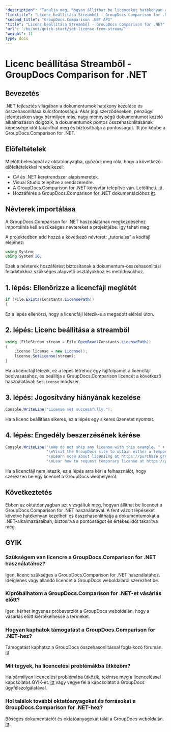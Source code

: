 ```yaml
---
"description": "Tanulja meg, hogyan állíthat be licenceket hatékonyan a GroupDocs.Comparison for .NET segítségével. Biztosítsa a dokumentumok pontosságát és takarítson meg időt ezzel az oktatóanyaggal."
"linktitle": "Licenc beállítása Streamből - GroupDocs Comparison for .NET"
"second_title": "GroupDocs.Comparison .NET API"
"title": "Licenc beállítása Streamből - GroupDocs Comparison for .NET"
"url": "/hu/net/quick-start/set-license-from-stream/"
"weight": 11
type: docs
---
```

# Licenc beállítása Streamből - GroupDocs Comparison for .NET

## Bevezetés
.NET fejlesztés világában a dokumentumok hatékony kezelése és összehasonlítása kulcsfontosságú. Akár jogi szerződéseken, pénzügyi jelentéseken vagy bármilyen más, nagy mennyiségű dokumentumot kezelő alkalmazáson dolgozik, a dokumentumok pontos összehasonlításának képessége időt takaríthat meg és biztosíthatja a pontosságot. Itt jön képbe a GroupDocs.Comparison for .NET. 
## Előfeltételek
Mielőtt belevágnál az oktatóanyagba, győződj meg róla, hogy a következő előfeltételekkel rendelkezel:
- C# és .NET keretrendszer alapismeretek.
- Visual Studio telepítve a rendszeredre.
- A GroupDocs.Comparison for .NET könyvtár telepítve van. Letöltheti. [itt](https://releases.groupdocs.com/comparison/net/).
- Hozzáférés a GroupDocs.Comparison for .NET dokumentációhoz [itt](https://tutorials.groupdocs.com/comparison/net/).

## Névterek importálása
A GroupDocs.Comparison for .NET használatának megkezdéséhez importálnia kell a szükséges névtereket a projektjébe. Így teheti meg:

A projektedben add hozzá a következő névteret: „tutorialss” a kódfájl elejéhez:
```csharp
using System;
using System.IO;
```
Ezek a névterek hozzáférést biztosítanak a dokumentum-összehasonlítási feladatokhoz szükséges alapvető osztályokhoz és metódusokhoz.

## 1. lépés: Ellenőrizze a licencfájl meglétét
```csharp
if (File.Exists(Constants.LicensePath))
{
```
Ez a lépés ellenőrzi, hogy a licencfájl létezik-e a megadott elérési úton.
## 2. lépés: Licenc beállítása a streamből
```csharp
using (FileStream stream = File.OpenRead(Constants.LicensePath))
{
    License license = new License();
    license.SetLicense(stream);
}
```
Ha a licencfájl létezik, ez a lépés létrehoz egy fájlfolyamot a licencfájl beolvasásához, és beállítja a GroupDocs.Comparison licencét a következő használatával: `SetLicense` módszer.
## 3. lépés: Jogosítvány hiányának kezelése
```csharp
Console.WriteLine("License set successfully.");
```
Ha a licenc beállítása sikeres, ez a lépés egy sikeres üzenetet nyomtat.
## 4. lépés: Engedély beszerzésének kérése
```csharp
Console.WriteLine("\nWe do not ship any license with this example. " +
                  "\nVisit the GroupDocs site to obtain either a temporary or permanent license. " +
                  "\nLearn more about licensing at https://purchase.groupdocs.com/faqs/licensing. " +
                  "\nLear how to request temporary license at https://purchase.groupdocs.com/ideiglenes-license.");
```
Ha a licencfájl nem létezik, ez a lépés arra kéri a felhasználót, hogy szerezzen be egy licencet a GroupDocs webhelyéről.

## Következtetés
Ebben az oktatóanyagban azt vizsgáltuk meg, hogyan állíthat be licencet a GroupDocs.Comparison for .NET használatával. A fent vázolt lépéseket követve hatékonyan kezelheti és összehasonlíthatja a dokumentumokat a .NET-alkalmazásaiban, biztosítva a pontosságot és értékes időt takarítva meg.
## GYIK
### Szükségem van licencre a GroupDocs.Comparison for .NET használatához?
Igen, licenc szükséges a GroupDocs.Comparison for .NET használatához. Ideiglenes vagy állandó licencet a GroupDocs weboldaláról szerezhet be.
### Kipróbálhatom a GroupDocs.Comparison for .NET-et vásárlás előtt?
Igen, kérhet ingyenes próbaverziót a GroupDocs weboldalán, hogy a vásárlás előtt kiértékelhesse a terméket.
### Hogyan kaphatok támogatást a GroupDocs.Comparison for .NET-hez?
Támogatást kaphatsz a GroupDocs összehasonlítással foglalkozó fórumán. [itt](https://forum.groupdocs.com/c/comparison/12).
### Mit tegyek, ha licencelési problémákba ütközöm?
Ha bármilyen licencelési problémába ütközik, tekintse meg a licenceléssel kapcsolatos GYIK-et. [itt](https://purchase.groupdocs.com/faqs/licensing) vagy vegye fel a kapcsolatot a GroupDocs ügyfélszolgálatával.
### Hol találok további oktatóanyagokat és forrásokat a GroupDocs.Comparison for .NET-hez?
Bőséges dokumentációt és oktatóanyagokat talál a GroupDocs weboldalán. [itt](https://tutorials.groupdocs.com/comparison/net/).